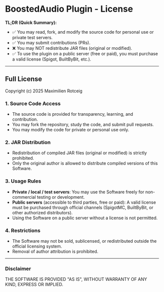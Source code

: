 # BoostedAudio Plugin - License

**TL;DR (Quick Summary):**
- ✅ You may read, fork, and modify the source code for personal use or private test servers.
- ✅ You may submit contributions (PRs).
- ❌ You may NOT redistribute JAR files (original or modified).
- ✅ To use the plugin on a public server (free or paid), you must purchase a valid license (Spigot, BuiltByBit, etc.).

---

## Full License

Copyright (c) 2025 Maximilien Rotceig

### 1. Source Code Access
- The source code is provided for transparency, learning, and contribution.
- You may fork the repository, study the code, and submit pull requests.
- You may modify the code for private or personal use only.

### 2. JAR Distribution
- Redistribution of compiled JAR files (original or modified) is strictly prohibited.
- Only the original author is allowed to distribute compiled versions of this Software.

### 3. Usage Rules
- **Private / local / test servers**: You may use the Software freely for non-commercial testing or development.
- **Public servers** (accessible to third parties, free or paid): A valid license must be purchased through official channels (SpigotMC, BuiltByBit, or other authorized distributors).
- Using the Software on a public server without a license is not permitted.

### 4. Restrictions
- The Software may not be sold, sublicensed, or redistributed outside the official licensing system.
- Removal of author attribution is prohibited.

---

### Disclaimer
THE SOFTWARE IS PROVIDED "AS IS", WITHOUT WARRANTY OF ANY KIND, EXPRESS OR IMPLIED.  
